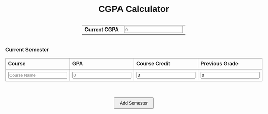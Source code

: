 <!DOCTYPE html>
<html>
<head>
  <style>
    body {
      font-family: sans-serif;
      display: flex;
      flex-direction: column;
      align-items: center;
    }

    .semester-section {
      width: 80%;
      max-width: 900px;
      margin: 30px auto;
    }

    table.semester-table {
      border-collapse: collapse;
      width: 100%;
    }

    table.semester-table th,
    table.semester-table td {
      border: 1px solid #999;
      padding: 8px;
      text-align: left;
    }

    h3[contenteditable="true"] {
      margin-bottom: 10px;
    }

    button {
      margin: 20px 0;
      padding: 8px 16px;
      font-size: 14px;
    }
  </style>
</head>
<body>

<h1>CGPA Calculator</h1>

<!-- Current CGPA -->
<div class="semester-section">
  <table>
    <tr>
      <th>Current CGPA</th>
      <td>
        <input type="number" placeholder="0">
      </td>
    </tr>
  </table>
</div>

<!-- Current Semester Section -->
<div class="semester-section">
  <h3 contenteditable="true">Current Semester</h3>
  <table id="CurrentSem" class="semester-table">
    <tr>
      <th>Course</th>
      <th>GPA</th> 
      <th>Course Credit</th>
      <th>Previous Grade</th>
    </tr>
    <tr class="clone-row">
      <td><input type="text" placeholder="Course Name"></td>
      <td><input type="number" placeholder="0"></td>
      <td><input type="number" value="3"></td>
      <td><input type="number" value="0"></td>
    </tr>
  </table>
</div>

<!-- Button -->
<button onclick="newSemester()">Add Semester</button>

<script>
  const templateRow = document.querySelector(".clone-row");
  const table = document.getElementById("CurrentSem");

  // Add 6 more rows on load
  for (let i = 0; i < 6; i++) {
    const clone = templateRow.cloneNode(true);
    table.appendChild(clone);
  }

  function newSemester() {
    // Clone the table and heading
    const originalTable = document.querySelector(".semester-table");
    const clonedTable = originalTable.cloneNode(true);

    // Create a new container section
    const container = document.createElement("div");
    container.className = "semester-section";

    // Create a new editable heading
    const heading = document.createElement("h3");
    heading.contentEditable = true;
    heading.innerText = "Future Semester";

    // Append heading and table to the container
    container.appendChild(heading);
    container.appendChild(clonedTable);

    // Append container to the body
    document.body.appendChild(container);
  }
</script>

</body>
</html>
